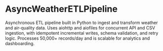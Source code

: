 # AsyncWeatherETLPipeline
Asynchronous ETL pipeline built in Python to ingest and transform weather and air-quality data. Uses aiohttp and aiofiles for concurrent API and CSV ingestion, with idempotent incremental writes, schema validation, and retry logic. Processes 50,000+ records/day and is scalable for analytics and dashboarding.
